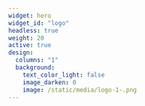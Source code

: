 ```yaml
---
widget: hero
widget_id: "logo"
headless: true
weight: 20
active: true
design:
  columns: "1"
  background:
    text_color_light: false
    image_darken: 0
    image: /static/media/logo-1-.png
---
```

